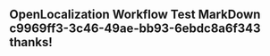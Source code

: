 <properties
ms.topic="hero-topic"
ms.test1="hero-topic"
ms.test2="test"/>

## OpenLocalization Workflow Test MarkDown c9969ff3-3c46-49ae-bb93-6ebdc8a6f343 thanks!
